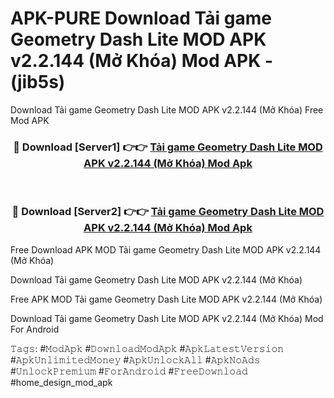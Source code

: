 # APK-PURE Download Tải game Geometry Dash Lite MOD APK v2.2.144 (Mở Khóa) Mod APK - (jib5s)
Download Tải game Geometry Dash Lite MOD APK v2.2.144 (Mở Khóa) Free Mod APK

<div align="center">
<h3>🔴 Download [Server1] 👉👉 <a href="https://apk-comot.site?title=Tải_game_Geometry_Dash_Lite_MOD_APK_v2.2.144_(Mở_Khóa)">Tải game Geometry Dash Lite MOD APK v2.2.144 (Mở Khóa) Mod Apk</a></h3><br>

<h3>🔴 Download [Server2] 👉👉 <a href="https://apk-comot.site?title=Tải_game_Geometry_Dash_Lite_MOD_APK_v2.2.144_(Mở_Khóa)">Tải game Geometry Dash Lite MOD APK v2.2.144 (Mở Khóa) Mod Apk</a></h3>
</div>


Free Download APK MOD Tải game Geometry Dash Lite MOD APK v2.2.144 (Mở Khóa)

Download Tải game Geometry Dash Lite MOD APK v2.2.144 (Mở Khóa) 

Free APK MOD Tải game Geometry Dash Lite MOD APK v2.2.144 (Mở Khóa) 

Download Tải game Geometry Dash Lite MOD APK v2.2.144 (Mở Khóa) Mod For Android

𝚃𝚊𝚐𝚜: #𝙼𝚘𝚍𝙰𝚙𝚔 #𝙳𝚘𝚠𝚗𝚕𝚘𝚊𝚍𝙼𝚘𝚍𝙰𝚙𝚔 #𝙰𝚙𝚔𝙻𝚊𝚝𝚎𝚜𝚝𝚅𝚎𝚛𝚜𝚒𝚘𝚗 #𝙰𝚙𝚔𝚄𝚗𝚕𝚒𝚖𝚒𝚝𝚎𝚍𝙼𝚘𝚗𝚎𝚢 #𝙰𝚙𝚔𝚄𝚗𝚕𝚘𝚌𝚔𝙰𝚕𝚕 #𝙰𝚙𝚔𝙽𝚘𝙰𝚍𝚜 #𝚄𝚗𝚕𝚘𝚌𝚔𝙿𝚛𝚎𝚖𝚒𝚞𝚖 #𝙵𝚘𝚛𝙰𝚗𝚍𝚛𝚘𝚒𝚍 #𝙵𝚛𝚎𝚎𝙳𝚘𝚠𝚗𝚕𝚘𝚊𝚍 #home_design_mod_apk